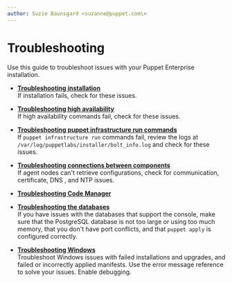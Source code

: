 ```yaml
---
author: Suzie Baunsgard <suzanne@puppet.com\>
---
```


# Troubleshooting

Use this guide to troubleshoot issues with your Puppet Enterprise installation.

-   **[Troubleshooting installation](troubleshooting_the_pe_installer.md#)**  
If installation fails, check for these issues.
-   **[Troubleshooting high availability](troubleshooting_ha.md)**  
If high availability commands fail, check for these issues.
-   **[Troubleshooting puppet infrastructure run commands](troubleshooting_puppet_infra.md)**  
If `puppet infrastructure run` commands fail, review the logs at `/var/log/puppetlabs/installer/bolt_info.log` and check for these issues.
-   **[Troubleshooting connections between components](troubleshooting_communications_between_components.md#)**  
If agent nodes can't retrieve configurations, check for communication, certificate, DNS , and NTP issues.
-   **[Troubleshooting Code Manager](code_mgr_troubleshoot.html)**  

-   **[Troubleshooting the databases](troubleshooting_the_databases.md#)**  
If you have issues with the databases that support the console, make sure that the PostgreSQL database is not too large or using too much memory, that you don't have port conflicts, and that `puppet apply` is configured correctly.
-   **[Troubleshooting Windows](troubleshooting_windows.md#)**  
Troubleshoot Windows issues with failed installations and upgrades, and failed or incorrectly applied manifests. Use the error message reference to solve your issues. Enable debugging.

